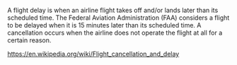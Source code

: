 
A flight delay is when an airline flight takes off and/or lands later than its scheduled time. The Federal Aviation Administration (FAA) considers a flight to be delayed when it is 15 minutes later than its scheduled time. A cancellation occurs when the airline does not operate the flight at all for a certain reason.

https://en.wikipedia.org/wiki/Flight_cancellation_and_delay